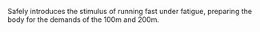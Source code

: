 Safely introduces the stimulus of running fast under fatigue, preparing the body for the demands of the 100m and 200m.
